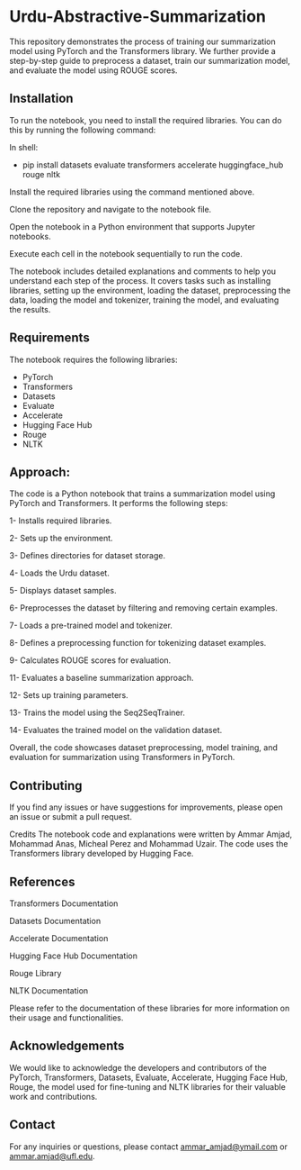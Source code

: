 # Urdu-Abstractive-Summarization
This repository demonstrates the process of training our summarization model using PyTorch and the Transformers library. We further provide a step-by-step guide to preprocess a dataset, train our summarization model, and evaluate the model using ROUGE scores.

## Installation
To run the notebook, you need to install the required libraries. You can do this by running the following command:

In shell:
- pip install datasets evaluate transformers accelerate huggingface_hub rouge nltk

Install the required libraries using the command mentioned above.

Clone the repository and navigate to the notebook file.

Open the notebook in a Python environment that supports Jupyter notebooks.

Execute each cell in the notebook sequentially to run the code.

The notebook includes detailed explanations and comments to help you understand each step of the process. It covers tasks such as installing libraries, setting up the environment, loading the dataset, preprocessing the data, loading the model and tokenizer, training the model, and evaluating the results.

## Requirements
The notebook requires the following libraries:

- PyTorch
- Transformers
- Datasets
- Evaluate
- Accelerate
- Hugging Face Hub
- Rouge
- NLTK

## Approach:
The code is a Python notebook that trains a summarization model using PyTorch and Transformers. It performs the following steps:

1- Installs required libraries.

2- Sets up the environment.

3- Defines directories for dataset storage.

4- Loads the Urdu dataset.

5- Displays dataset samples.

6- Preprocesses the dataset by filtering and removing certain examples.

7- Loads a pre-trained model and tokenizer.

8- Defines a preprocessing function for tokenizing dataset examples.

9- Calculates ROUGE scores for evaluation.

11- Evaluates a baseline summarization approach.

12- Sets up training parameters.

13- Trains the model using the Seq2SeqTrainer.

14- Evaluates the trained model on the validation dataset.

Overall, the code showcases dataset preprocessing, model training, and evaluation for summarization using Transformers in PyTorch.

## Contributing
If you find any issues or have suggestions for improvements, please open an issue or submit a pull request.

Credits
The notebook code and explanations were written by Ammar Amjad, Mohammad Anas, Micheal Perez and Mohammad Uzair. The code uses the Transformers library developed by Hugging Face.

## References
Transformers Documentation

Datasets Documentation

Accelerate Documentation

Hugging Face Hub Documentation

Rouge Library

NLTK Documentation

Please refer to the documentation of these libraries for more information on their usage and functionalities.

## Acknowledgements
We would like to acknowledge the developers and contributors of the PyTorch, Transformers, Datasets, Evaluate, Accelerate, Hugging Face Hub, Rouge, the model used for fine-tuning and NLTK libraries for their valuable work and contributions.

## Contact
For any inquiries or questions, please contact ammar_amjad@ymail.com or ammar.amjad@ufl.edu.
